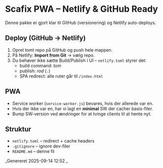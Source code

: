 # Scafix PWA – Netlify & GitHub Ready

Denne pakke er gjort klar til GitHub (versionering) og Netlify auto-deploys.

## Deploy (GitHub → Netlify)
1. Opret tomt repo på GitHub og push hele mappen.
2. På Netlify: **Import from Git** → vælg repo.
3. Du behøver ikke sætte Build/Publish i UI – `netlify.toml` styrer det:
   - build command: _tom_
   - publish: _rod_ (`.`)
   - SPA redirect: alle ruter går til `/index.html`

## PWA
- Service worker (`service-worker.js`) bevares, hvis der allerede var en.
- Hvis der ikke var en, har vi lagt en **minimal** SW der cacher basis-filer.
- Bump SW-version ved ændringer for at tvinge clients til at hente nyt.

## Struktur
- `netlify.toml` – redirect + cache headers
- `.gitignore` – ignore dev-filer
- `README.md` – denne fil

_Genereret 2025-09-14 12:52 _
